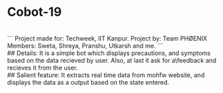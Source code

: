 # Cobot-19
<br>
``` 
Project made for: Techweek, IIT Kanpur.
Project by: Team PHØENIX
Members: Sweta, Shreya, Pranshu, Utkarsh and me. 
```
<br>
## Details:
It is a simple bot which displays precautions, and symptoms based on the data recieved by user. Also, at last it ask for a\feedback and recieves it from the user.
<br>
## Salient feature:
It extracts real time data from mohfw website, and displays the data as a output based on the state entered.
